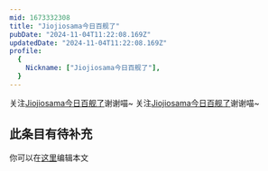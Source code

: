 ```yaml
---
mid: 1673332308
title: "Jiojiosama今日百舰了"
pubDate: "2024-11-04T11:22:08.169Z"
updatedDate: "2024-11-04T11:22:08.169Z"
profile:
  {
    Nickname: ["Jiojiosama今日百舰了"],
  }
---
```


关注[Jiojiosama今日百舰了](https://space.bilibili.com/1673332308)谢谢喵~ 关注[Jiojiosama今日百舰了](https://space.bilibili.com/1673332308)谢谢喵~

## 此条目有待补充
你可以在[这里](https://github.com/Yuhanawa/VTuber.ICU/edit/master/src/content/v/Jiojiosama今日百舰了/index.md)编辑本文
